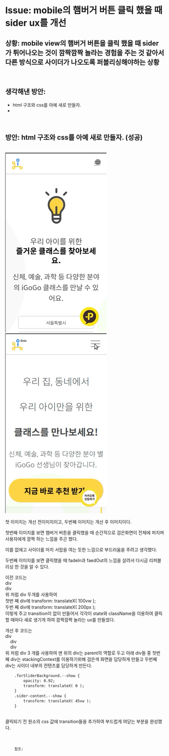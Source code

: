 <!--
author: Dailyscat
purpose: issue arrange
rules:
 (1) 헤더와 문단사이
    <br/>
    <br/>
 (2) 코드가 작성되는 부분은 >로 정리
 (3) 참조는 해당 내용 바로 아래
    <br/>
    <br/>
 (4) 명령어는 bold
 (5) 방안은 ## 안의 과정은 ###
-->

# Issue: mobile의 햄버거 버튼 클릭 했을 때 sider ux를 개선

## 상황: mobile view의 햄버거 버튼을 클릭 했을 때 sider가 튀어나오는 것이 깜짝깜짝 놀라는 경험을 주는 것 같아서 다른 방식으로 사이더가 나오도록 퍼블리싱해야하는 상황

<br/>

## 생각해낸 방안:
+ html 구조와 css를 아예 새로 만들자.
+


<br/>


## 방안: html 구조와 css를 아예 새로 만들자. (성공)
<br/>

  <img src="./image/mobile의 slider ux 개선 전.gif">
  <img src="./image/mobile의 slider ux 개선 후.gif">

  첫 이미지는 개선 전이미지이고,
  두번째 이미지는 개선 후 이미지이다.

  첫번째 이미지를 보면 햄버거 버튼을 클릭했을 때 순간적으로 검은화면이
  전체에 퍼지며 사용자에게 깜짝 하는 느낌을 주곤 했다.

  이를 없애고 사이더를 마치 서랍을 여는 듯한 느낌으로 부드러움을 주려고 생각했다.

  두번째 이미지를 보면 클릭했을 때 fadeIn과 faedOut의 느낌을 살려서
  다시금 리퍼블리싱 한 것을 알 수 있다.

  이전 코드는 <br>
    div <br>
    div <br>
    위 처럼 div 두개를 사용하여 <br>
    첫번 째 div에 transform: translateX( 100vw ); <br>
    두번 째 div에 transform: translateX( 200px ); <br>
    이렇게 주고 transition이 없이 만들어서
    각각이 state와 className을 이용하여 클릭할 때마다 새로 생기게 하여 깜짝깜짝 놀라는 ux를 만들었다.

  개선 후 코드는 <br>
    div <br>
    &nbsp;&nbsp;&nbsp; div <br>
    &nbsp;&nbsp;&nbsp; div <br>
    위 처럼 div 3 개를 사용하여 맨 위의 div는 parent의 역할로 두고
    아래 div들 중 첫번 째 div는 stackingContext를 이용하기위해
    검은색 화면을 담당하게 만들고
    두번째 div는 사이더 내부의 컨텐츠를 담당하게 만든다.

        .forSliderBackground.--show {
            opacity: 0.92;
            transform: translateX( 0 );
        }
        .sider-content.--show {
            transform: translateX( 45vw );
        }
<br>
    클릭되기 전 원소의 css 값에 transition들을 추가하여 부드럽게 여닫는 부분을 완성했다.

<br/>
<br/>
<br/>

        참조:

<br/>


